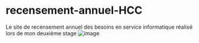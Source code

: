 # recensement-annuel-HCC
Le site de recensement annuel des besoins en service informatique réalisé lors de mon deuxième stage 
![image](https://github.com/SayedBM/recensement-annuel-HCC/assets/150054270/d5c024a8-72f0-46d6-8ed1-8179d2dcb16f)
